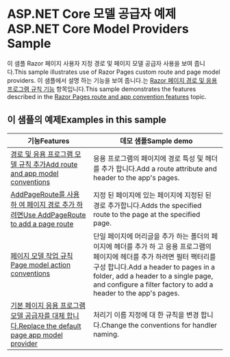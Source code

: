 # <a name="aspnet-core-model-providers-sample"></a><span data-ttu-id="8155c-101">ASP.NET Core 모델 공급자 예제</span><span class="sxs-lookup"><span data-stu-id="8155c-101">ASP.NET Core Model Providers Sample</span></span>

<span data-ttu-id="8155c-102">이 샘플 Razor 페이지 사용자 지정 경로 및 페이지 모델 공급자 사용을 보여 줍니다.</span><span class="sxs-lookup"><span data-stu-id="8155c-102">This sample illustrates use of Razor Pages custom route and page model providers.</span></span> <span data-ttu-id="8155c-103">이 샘플에서 설명 하는 기능을 보여 줍니다.는 [Razor 페이지 경로 및 응용 프로그램 규칙 기능](https://docs.microsoft.com/aspnet/core/mvc/razor-pages/razor-pages-convention-features) 항목입니다.</span><span class="sxs-lookup"><span data-stu-id="8155c-103">This sample demonstrates the features described in the [Razor Pages route and app convention features](https://docs.microsoft.com/aspnet/core/mvc/razor-pages/razor-pages-convention-features) topic.</span></span>

## <a name="examples-in-this-sample"></a><span data-ttu-id="8155c-104">이 샘플의 예제</span><span class="sxs-lookup"><span data-stu-id="8155c-104">Examples in this sample</span></span>

| <span data-ttu-id="8155c-105">기능</span><span class="sxs-lookup"><span data-stu-id="8155c-105">Features</span></span> | <span data-ttu-id="8155c-106">데모 샘플</span><span class="sxs-lookup"><span data-stu-id="8155c-106">Sample demo</span></span> |
| -------- | ----------- |
| [<span data-ttu-id="8155c-107">경로 및 응용 프로그램 모델 규칙 추가</span><span class="sxs-lookup"><span data-stu-id="8155c-107">Add route and app model conventions</span></span>](https://docs.microsoft.com/aspnet/core/mvc/razor-pages/razor-pages-convention-features#add-route-and-app-model-conventions) | <span data-ttu-id="8155c-108">응용 프로그램의 페이지에 경로 특성 및 헤더를 추가 합니다.</span><span class="sxs-lookup"><span data-stu-id="8155c-108">Add a route attribute and header to the app's pages.</span></span> |
| [<span data-ttu-id="8155c-109">AddPageRoute를 사용 하 여 페이지 경로 추가 하려면</span><span class="sxs-lookup"><span data-stu-id="8155c-109">Use AddPageRoute to add a page route</span></span>](https://docs.microsoft.com/aspnet/core/mvc/razor-pages/razor-pages-convention-features#configure-a-page-route) | <span data-ttu-id="8155c-110">지정 된 페이지에 있는 페이지에 지정된 된 경로 추가합니다.</span><span class="sxs-lookup"><span data-stu-id="8155c-110">Adds the specified route to the page at the specified page.</span></span> |
| [<span data-ttu-id="8155c-111">페이지 모델 작업 규칙</span><span class="sxs-lookup"><span data-stu-id="8155c-111">Page model action conventions</span></span>](https://docs.microsoft.com/aspnet/core/mvc/razor-pages/razor-pages-convention-features#page-model-action-conventions) | <span data-ttu-id="8155c-112">단일 페이지에 머리글을 추가 하는 폴더의 페이지에 헤더를 추가 하 고 응용 프로그램의 페이지에 헤더를 추가 하려면 필터 팩터리를 구성 합니다.</span><span class="sxs-lookup"><span data-stu-id="8155c-112">Add a header to pages in a folder, add a header to a single page, and configure a filter factory to add a header to the app's pages.</span></span> |
| [<span data-ttu-id="8155c-113">기본 페이지 응용 프로그램 모델 공급자를 대체 합니다.</span><span class="sxs-lookup"><span data-stu-id="8155c-113">Replace the default page app model provider</span></span>](https://docs.microsoft.com/aspnet/core/mvc/razor-pages/razor-pages-convention-features#replace-the-default-page-app-model-provider) | <span data-ttu-id="8155c-114">처리기 이름 지정에 대 한 규칙을 변경 합니다.</span><span class="sxs-lookup"><span data-stu-id="8155c-114">Change the conventions for handler naming.</span></span> |
